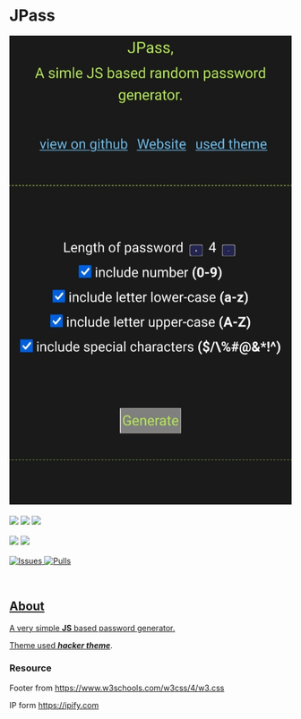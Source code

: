# JPass


![](https://raw.githubusercontent.com/thelearn-tech/img/main/IMG_20220524_152218.jpg)
<br>
</br>
![](https://img.shields.io/badge/Code_in-HTML-orange)
![](https://img.shields.io/badge/Code_in-CSS-blue)
![](https://img.shields.io/badge/Code_in-JS-pink)
<br>
</br>
![](https://img.shields.io/badge/Maintained-Yes-green)
![](https://img.shields.io/badge/Version-1.0-yellow)
<br>
</br>
<a href="https://github.com/thelearn-tech/jpass/issues">
      <img alt="Issues" src="https://img.shields.io/github/issues/thelearn-tech/jpass?color=0088ff" />
<a href="https://github.com/thelearn-tech/jpass/pulls">
      <img alt="Pulls" src="https://img.shields.io/github/issues-pr/thelearn-tech/Friday?color=0088ff" />

</br>

## About
A very simple **JS** based password generator.

Theme used <a href="https://github.com/thelearn-tech/hacker-theme">***hacker theme***</a>.

### Resource

Footer from https://www.w3schools.com/w3css/4/w3.css

IP form https://ipify.com